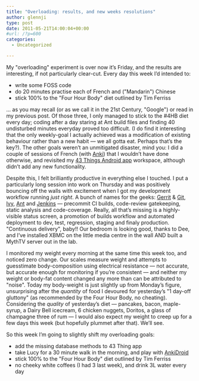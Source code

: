 ```yaml
---
title: "Overloading: results, and new weeks resolutions"
author: glennji
type: post
date: 2011-05-21T14:00:04+00:00
#url: /?p=600
categories:
  - Uncategorized

---
```

My "overloading" experiment is over now it&#8217;s Friday, and the results are interesting, if not particularly clear-cut. Every day this week I&#8217;d intended to:

  * write some FOSS code
  * do 20 minutes practise each of French and ("Mandarin") Chinese
  * stick 100% to the "Four Hour Body" diet outlined by Tim Ferriss

&#8230; as you may recall (or as we call it in the 21st Century, "Google") or read in my previous post. Of those three, I only managed to stick to the #4HB diet every day; coding after a day staring at Ant build files and finding 40 undisturbed minutes everyday proved too difficult. (I do find it interesting that the only weekly-goal I actually achieved was a modification of existing behaviour rather than a new habit &#8212; we all gotta eat. Perhaps that&#8217;s the key?). The other goals weren&#8217;t an unmitigated disaster, mind you: I did a couple of sessions of French (with [Anki][1]) that I wouldn&#8217;t have done otherwise, and revisited my [43 Things Android app][2] workspace, although didn&#8217;t add any new functionality.

Despite this, I felt brilliantly productive in everything else I touched. I put a particularly long session into work on Thursday and was positively bouncing off the walls with excitement when I got my development workflow running _just right_. A bunch of names for the geeks: [Gerrit][3] & [Git][4], [Ivy][5], [Ant][6] and [Jenkins][7] &#8212; precommit CI builds, code-review gatekeeping, static analysis and code-coverage. Really, all that&#8217;s missing is a highly-visible status screen, a promotion of builds workflow and automated deployment to dev, test, regression, staging and finaly production. "Continuous delivery", baby!! Our bedroom is looking good, thanks to Dee, and I&#8217;ve installed XBMC on the little media centre in the wall AND built a MythTV server out in the lab.

I monitored my weight every morning at the same time this week too, and noticed zero change. Our scales measure weight and attempts to guesstimate body-composition using electrical resistance &#8212; not accurate, but accurate enough for monitoring if you&#8217;re consistent &#8212; and neither my weight or body-fat content changed any more than can be attributed to "noise". Today my body-weight is just slightly up from Monday&#8217;s figure, unsurprising after the _quantity_ of food I devoured for yesterday&#8217;s "1 day-off gluttony" (as recommended by the Four Hour Body, no cheating). Considering the _quality_ of yesterday&#8217;s diet &#8212; pancakes, bacon, maple-syrup, a Dairy Bell icecream, 6 chicken nuggets, Doritos, a glass of champagne three of rum &#8212; I would also expect my weight to creep up for a few days this week (but hopefully plummet after that). We&#8217;ll see.

So this week I&#8217;m going to slightly shift my overloading goals:

  * add the missing database methods to 43 Thing app
  * take Lucy for a 30 minute walk in the morning, and play with [AnkiDroid][8]
  * stick 100% to the "Four Hour Body" diet outlined by Tim Ferriss
  * no cheeky white coffees (I had 3 last week), and drink 3L water every day

 [1]: http://ankisrs.net/ "Flash Card Software"
 [2]: https://github.com/glennji/43Things "Github"
 [3]: http://code.google.com/p/gerrit/ "Project Page"
 [4]: http://git-scm.com/ "Project Page"
 [5]: http://ant.apache.org/ivy/ "Project Page"
 [6]: http://ant.apache.org/ "Project Page"
 [7]: http://jenkins-ci.org/ "Project Page"
 [8]: http://code.google.com/p/ankidroid/ "Project"
